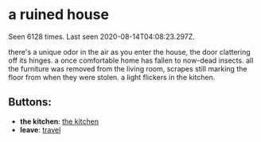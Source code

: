 # a ruined house

Seen 6128 times. Last seen 2020-08-14T04:08:23.297Z.

there's a unique odor in the air as you enter the house, the door clattering off its hinges. a once comfortable home has fallen to now-dead insects. all the furniture was removed from the living room, scrapes still marking the floor from when they were stolen. a light flickers in the kitchen.

## Buttons:

- **the kitchen**: [the kitchen](the-kitchen-4tv44d.md)
- **leave**: [travel](travel-travel.md)